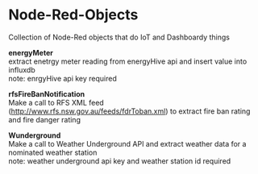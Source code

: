 # Node-Red-Objects
Collection of Node-Red objects that do IoT and Dashboardy things

<strong>energyMeter</strong></br>
extract enetrgy meter reading from energyHive api and insert value into influxdb</br>
note: enrgyHive api key required

<strong>rfsFireBanNotification</strong></br>
Make a call to RFS XML feed (http://www.rfs.nsw.gov.au/feeds/fdrToban.xml) to extract fire ban rating and fire danger rating

<strong>Wunderground</strong></br>
Make a call to Weather Underground API and extract weather data for a nominated weather station</br>
note: weather underground api key and weather station id required

